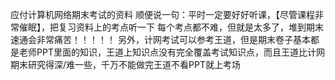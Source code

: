 应付计算机网络期末考试的资料
顺便说一句：平时一定要好好听课，【尽管课程非常催眠】，把复习资料上的考点听一下
每个考点都不难，但就是太多了，堆到期末速通会非常痛苦！！！！！
另外，计网考试可以参考王道，但是期末卷子基本都是老师PPT里面的知识，王道上知识点没有完全覆盖考试知识点，而且王道比计网期末研究得深/难一些，千万不能做完王道不看PPT就上考场
